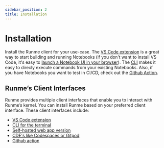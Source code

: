 ```yaml
---
sidebar_position: 2
title: Installation
---
```


# **Installation**

Install the Runme client for your use-case. The [VS Code extension](../installation/vscode.md) is a great way to start building and running Notebooks (if you don't want to install VS Code, it's easy to [launch a Notebook UI in your browser](/getting-started/web)). The [CLI](/installation/cli) makes it easy to direcly execute commands from your existing Notebooks. Also, if you have Notebooks you want to test in CI/CD, check out the [Github Action](https://github.com/stateful/runme-action).

## Runme’s Client Interfaces

Runme provides multiple client interfaces that enable you to interact with Runme’s kernel. You can install Runme based on your preferred client interface. These client interfaces include:

- [VS Code extension](../installation/vscode.md)
- [CLI for the terminal](/installation/cli)
- [Self-hosted web app version](/getting-started/web)
- [CDE's like Codespaces or Gitpod](/installation/runme-cdes)
- [Github action](https://github.com/stateful/runme-action)
